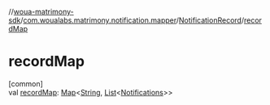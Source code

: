 //[woua-matrimony-sdk](../../../index.md)/[com.woualabs.matrimony.notification.mapper](../index.md)/[NotificationRecord](index.md)/[recordMap](record-map.md)

# recordMap

[common]\
val [recordMap](record-map.md): [Map](https://kotlinlang.org/api/latest/jvm/stdlib/kotlin.collections/-map/index.html)<[String](https://kotlinlang.org/api/latest/jvm/stdlib/kotlin/-string/index.html), [List](https://kotlinlang.org/api/latest/jvm/stdlib/kotlin.collections/-list/index.html)<[Notifications](../-notifications/index.md)>>

